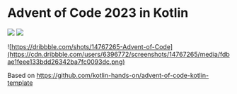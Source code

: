 # Advent of Code 2023 in Kotlin

![](https://img.shields.io/badge/day%20📅-15-blue) ![](https://img.shields.io/badge/stars%20⭐-25-yellow)

![https://dribbble.com/shots/14767265-Advent-of-Code](https://cdn.dribbble.com/users/6396772/screenshots/14767265/media/fdbae1feee133bdd26342ba7fc0093dc.png)

Based on https://github.com/kotlin-hands-on/advent-of-code-kotlin-template
